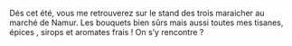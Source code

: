 Dés cet été, vous me retrouverez sur le stand des trois maraicher au marché de Namur. Les bouquets bien sûrs mais aussi toutes mes tisanes, épices , sirops et aromates frais ! On s’y rencontre ? 
